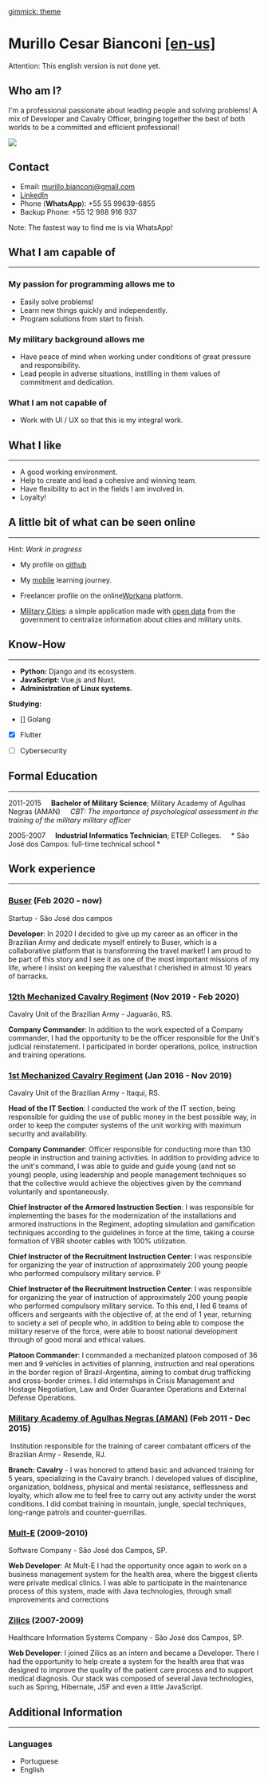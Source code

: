 [gimmick: theme](cosmo)

Murillo Cesar Bianconi [[en-us]](/)
======================
Attention: This english version is not done yet.


## Who am I?
I'm a professional passionate about leading people and solving problems! A mix of Developer and Cavalry Officer, bringing together the best of both worlds to be a committed and efficient professional!

![](https://mcbianconi.github.io/avatar.jpg)

## Contact
- Email: [murillo.bianconi@gmail.com](mailto:murillo.bianconi@gmail.com)
- [LinkedIn](https://www.linkedin.com/in/mcbianconi)
- Phone (**WhatsApp**): +55 55 99639-6855
- Backup Phone: +55 12 988 916 937

Note: The fastest way to find me is via WhatsApp!

## What I am capable of
-------------------

### My passion for programming allows me to
- Easily solve problems!
- Learn new things quickly and independently.
- Program solutions from start to finish.

### My military background allows me
- Have peace of mind when working under conditions of great pressure and responsibility.
- Lead people in adverse situations, instilling in them values ​​of commitment and dedication.


### What I am not capable of
- Work with UI / UX so that this is my integral work.

## What I like
-----------------
- A good working environment.
- Help to create and lead a cohesive and winning team.
- Have flexibility to act in the fields I am involved in.
- Loyalty!

## A little bit of what can be seen online
----------------------------------------
Hint: *Work in progress*

- My profile on [github](https://github.com/mcbianconi)

- My [mobile](https://github.com/mcbianconi/mi-card) learning journey.

- Freelancer profile on the online[Workana](https://www.workana.com/freelancer/murillo-cesar-bianconi?utm_source=share-profile&utm_medium=email&utm_campaign=share-2019-10-20) platform.

- [Military Cities](http://cidadesmilitares.herokuapp.com/): a simple application made with [open data](http://dados.gov.br/) from the government to centralize information about cities and military units.

## Know-How
---------------------------

- **Python:** Django and its ecosystem.
- **JavaScript:** Vue.js and Nuxt.
- **Administration of Linux systems.**

**Studying:**
- [] Golang
- [x] Flutter
- [  ] Cybersecurity



## Formal Education
------------------

2011-2015
    **Bachelor of Military Science**; Military Academy of Agulhas Negras (AMAN)
    *CBT: The importance of psychological assessment in the training of the military military officer*

2005-2007
    **Industrial Informatics Technician**; ETEP Colleges.
    * São José dos Campos: full-time technical school *

## Work experience
--------------------------

### [Buser](https://www.buser.com.br) (Feb 2020 - now)
Startup - São José dos campos

**Developer**: In 2020 I decided to give up my career as an officer in the Brazilian Army and dedicate myself entirely to Buser, which is a collaborative platform that is transforming the travel market!
I am proud to be part of this story and I see it as one of the most important missions of my life, where I insist on keeping the values ​​that I cherished in almost 10 years of barracks.

### [12th Mechanized Cavalry Regiment](http://www.1rcmec.eb.mil.br) (Nov 2019 - Feb 2020)
Cavalry Unit of the Brazilian Army - Jaguarão, RS.

**Company Commander**: In addition to the work expected of a Company commander, I had the opportunity to be the officer responsible for the Unit's judicial reinstatement. I participated in border operations, police, instruction and training operations.

### [1st Mechanized Cavalry Regiment](http://www.1rcmec.eb.mil.br) (Jan 2016 - Nov 2019)
Cavalry Unit of the Brazilian Army - Itaqui, RS.

**Head of the IT Section**: I conducted the work of the IT section, being responsible for guiding the use of public money in the best possible way, in order to keep the computer systems of the unit working with maximum security and availability.

**Company Commander**: Officer responsible for conducting more than 130 people in instruction and training activities. In addition to providing advice to the unit's command, I was able to guide and guide young (and not so young) people, using leadership and people management techniques so that the collective would achieve the objectives given by the command voluntarily and spontaneously.

**Chief Instructor of the Armored Instruction Section**: I was responsible for implementing the bases for the modernization of the installations and armored instructions in the Regiment, adopting simulation and gamification techniques according to the guidelines in force at the time, taking a course formation of VBR shooter cables with 100% utilization.

**Chief Instructor of the Recruitment Instruction Center**: I was responsible for organizing the year of instruction of approximately 200 young people who performed compulsory military service. P

**Chief Instructor of the Recruitment Instruction Center**: I was responsible for organizing the year of instruction of approximately 200 young people who performed compulsory military service. To this end, I led 6 teams of officers and sergeants with the objective of, at the end of 1 year, returning to society a set of people who, in addition to being able to compose the military reserve of the force, were able to boost national development through of good moral and ethical values.

**Platoon Commander**: I commanded a mechanized platoon composed of 36 men and 9 vehicles in activities of planning, instruction and real operations in the border region of Brazil-Argentina, aiming to combat drug trafficking and cross-border crimes.
I did internships in Crisis Management and Hostage Negotiation, Law and Order Guarantee Operations and External Defense Operations.


### [Military Academy of Agulhas Negras (AMAN)](http://www.aman.eb.mil.br/) (Feb 2011 - Dec 2015)
 Institution responsible for the training of career combatant officers of the Brazilian Army - Resende, RJ.

**Branch: Cavalry** - I was honored to attend basic and advanced training for 5 years, specializing in the Cavalry branch.
I developed values ​​of discipline, organization, boldness, physical and mental resistance, selflessness and loyalty, which allow me to feel free to carry out any activity under the worst conditions.
I did combat training in mountain, jungle, special techniques, long-range patrols and counter-guerrillas.


### [Mult-E](https://www.mult-e.com.br/) (2009-2010)
Software Company - São José dos Campos, SP.

**Web Developer**: At Mult-E I had the opportunity once again to work on a business management system for the health area, where the biggest clients were private medical clinics. I was able to participate in the maintenance process of this system, made with Java technologies, through small improvements and corrections


### [Zilics](https://www.facebook.com/pages/Zilics-Sistemas-de-information%C3%A7%C3%A3o-em-sa%C3%BAde/115528501790607) (2007-2009)
Healthcare Information Systems Company - São José dos Campos, SP.

**Web Developer**: I joined Zilics as an intern and became a Developer. There I had the opportunity to help create a system for the health area that was designed to improve the quality of the patient care process and to support medical diagnosis. Our stack was composed of several Java technologies, such as Spring, Hibernate, JSF and even a little JavaScript.


## Additional Information
-------------------------

### Languages
- Portuguese
- English